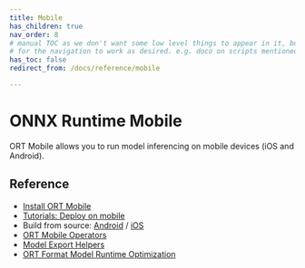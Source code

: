```yaml
---
title: Mobile
has_children: true
nav_order: 8
# manual TOC as we don't want some low level things to appear in it, but they need to be children of this page
# for the navigation to work as desired. e.g. doco on scripts mentioned in Model Export Helpers
has_toc: false 
redirect_from: /docs/reference/mobile

---
```


# ONNX Runtime Mobile 
ORT Mobile allows you to run model inferencing on mobile devices (iOS and Android). 

## Reference
* [Install ORT Mobile](./../install/index.md#install-on-web-and-mobile)
* [Tutorials: Deploy on mobile](./../tutorials/mobile/index.md)
* Build from source: [Android](./../build/android.html) / [iOS](./../build/ios.md)
* [ORT Mobile Operators](./../reference/operators/MobileOps.md)
* [Model Export Helpers](./helpers.md)
* [ORT Format Model Runtime Optimization](./ort-format-model-runtime-optimization.md)

